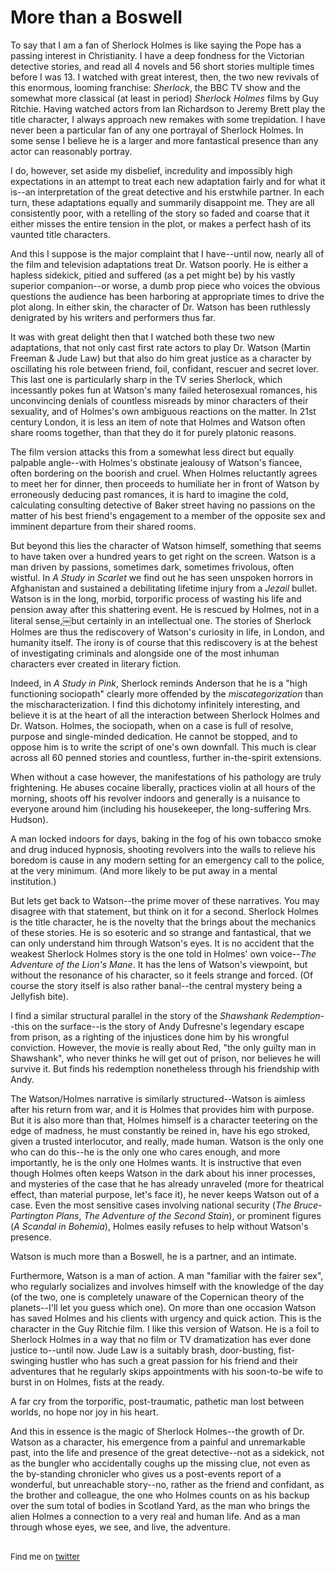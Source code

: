 # More than a Boswell

To say that I am a fan of Sherlock Holmes is like saying the Pope has a passing interest in Christianity. I have a deep fondness for the Victorian detective stories, and read all 4 novels and 56 short stories multiple times before I was 13. I watched with great interest, then, the two new revivals of this enormous, looming franchise: *Sherlock*, the BBC TV show and the somewhat more classical (at least in period) *Sherlock Holmes* films by Guy Ritchie.
Having watched actors from Ian Richardson to Jeremy Brett play the title character, I always approach new remakes with some trepidation. I have never been a particular fan of any one portrayal of Sherlock Holmes. In some sense I believe he is a larger and more fantastical presence than any actor can reasonably portray.

I do, however, set aside my disbelief, incredulity and impossibly high expectations in an attempt to treat each new adaptation fairly and for what it is--an interpretation of the great detective and his erstwhile partner. In each turn, these adaptations equally and summarily disappoint me. They are all consistently poor, with a retelling of the story so faded and coarse that it either misses the entire tension in the plot, or makes a perfect hash of its vaunted title characters.

And this I suppose is the major complaint that I have--until now, nearly all of the film and television adaptations treat Dr. Watson poorly. He is either a hapless sidekick, pitied and suffered (as a pet might be) by his vastly superior companion--or worse, a dumb prop piece who voices the obvious questions the audience has been harboring at appropriate times to drive the plot along. In either skin, the character of Dr. Watson has been ruthlessly denigrated by his writers and performers thus far.

It was with great delight then that I watched both these two new adaptations, that not only cast first rate actors to play Dr. Watson (Martin Freeman & Jude Law) but that also do him great justice as a character by oscillating his role between friend, foil, confidant, rescuer and secret lover. This last one is particularly sharp in the TV series Sherlock, which incessantly pokes fun at Watson's many failed heterosexual romances, his unconvincing denials of countless misreads by minor characters of their sexuality, and of Holmes's own ambiguous reactions on the matter. In 21st century London, it is less an item of note that Holmes and Watson often share rooms together, than that they do it for purely platonic reasons.

The film version attacks this from a somewhat less direct but equally palpable angle--with Holmes's obstinate jealousy of Watson's fiancee, often bordering on the boorish and cruel. When Holmes reluctantly agrees to meet her for dinner, then proceeds to humiliate her in front of Watson by erroneously deducing past romances, it is hard to imagine the cold, calculating consulting detective of Baker street having no passions on the matter of his best friend's engagement to a member of the opposite sex and imminent departure from their shared rooms.

But beyond this lies the character of Watson himself, something that seems to have taken over a hundred years to get right on the screen. Watson is a man driven by passions, sometimes dark, sometimes frivolous, often wistful. In *A Study in Scarlet* we find out he has seen unspoken horrors in Afghanistan and sustained a debilitating lifetime injury from a *Jezail* bullet. Watson is in the long, morbid, torporific process of wasting his life and pension away after this shattering event. He is rescued by Holmes, not in a literal sense,￼but certainly in an intellectual one. The stories of Sherlock Holmes are thus the rediscovery of Watson's curiosity in life, in London, and humanity itself. The irony is of course that this rediscovery is at the behest of investigating criminals and alongside one of the most inhuman characters ever created in literary fiction.

Indeed, in *A Study in Pink*, Sherlock reminds Anderson that he is a "high functioning sociopath" clearly more offended by the *miscategorization* than the mischaracterization. I find this dichotomy infinitely interesting, and believe it is at the heart of all the interaction between Sherlock Holmes and Dr. Watson. Holmes, the sociopath, when on a case is full of resolve, purpose and single-minded dedication. He cannot be stopped, and to oppose him is to write the script of one's own downfall. This much is clear across all 60 penned stories and countless, further in-the-spirit extensions.

When without a case however, the manifestations of his pathology are truly frightening. He abuses cocaine liberally, practices violin at all hours of the morning, shoots off his revolver indoors and generally is a nuisance to everyone around him (including his housekeeper, the long-suffering Mrs. Hudson).

A man locked indoors for days, baking in the fog of his own tobacco smoke and drug induced hypnosis, shooting revolvers into the walls to relieve his boredom is cause in any modern setting for an emergency call to the police, at the very minimum. (And more likely to be put away in a mental institution.)

But lets get back to Watson--the prime mover of these narratives. You may disagree with that statement, but think on it for a second. Sherlock Holmes is the title character, he is the novelty that the brings about the mechanics of these stories. He is so esoteric and so strange and fantastical, that we can only understand him through Watson's eyes. It is no accident that the weakest Sherlock Holmes story is the one told in Holmes' own voice--*The Adventure of the Lion's Mane*. It has the lens of Watson's viewpoint, but without the resonance of his character, so it feels strange and forced. (Of course the story itself is also rather banal--the central mystery being a Jellyfish bite).

I find a similar structural parallel in the story of the *Shawshank Redemption*--this on the surface--is the story of Andy Dufresne's legendary escape from prison, as a righting of the injustices done him by his wrongful conviction. However, the movie is really about Red, "the only guilty man in Shawshank", who never thinks he will get out of prison, nor believes he will survive it. But finds his redemption nonetheless through his friendship with Andy.

The Watson/Holmes narrative is similarly structured--Watson is aimless after his return from war, and it is Holmes that provides him with purpose. But it is also more than that, Holmes himself is a character teetering on the edge of madness, he must constantly be reined in, have his ego stroked, given a trusted interlocutor, and really, made human. Watson is the only one who can do this--he is the only one who cares enough, and more importantly, he is the only one Holmes wants. It is instructive that even though Holmes often keeps Watson in the dark about his inner processes, and mysteries of the case that he has already unraveled (more for theatrical effect, than material purpose, let's face it), he never keeps Watson out of a case. Even the most sensitive cases involving national security (*The Bruce-Partington Plans*, *The Adventure of the Second Stain*), or prominent figures (*A Scandal in Bohemia*), Holmes easily refuses to help without Watson's presence.

Watson is much more than a Boswell, he is a partner, and an intimate.

Furthermore, Watson is a man of action. A man "familiar with the fairer sex", who regularly socializes and involves himself with the knowledge of the day (of the two, one is completely unaware of the Copernican theory of the planets--I'll let you guess which one). On more than one occasion Watson has saved Holmes and his clients with urgency and quick action. This is the character in the Guy Ritchie film. I like this version of Watson. He is a foil to Sherlock Holmes in a way that no film or TV dramatization has ever done justice to--until now. Jude Law is a suitably brash, door-busting, fist-swinging hustler who has such a great passion for his friend and their adventures that he regularly skips appointments with his soon-to-be wife to burst in on Holmes, fists at the ready.

A far cry from the torporific, post-traumatic, pathetic man lost between worlds, no hope nor joy in his heart.

And this in essence is the magic of Sherlock Holmes--the growth of Dr. Watson as a character, his emergence from a painful and unremarkable past, into the life and presence of the great detective--not as a sidekick, not as the bungler who accidentally coughs up the missing clue, not even as the by-standing chronicler who gives us a post-events report of a wonderful, but unreachable story--no, rather as the friend and confidant, as the brother and colleague, the one who Holmes counts on as his backup over the sum total of bodies in Scotland Yard, as the man who brings the alien Holmes a connection to a very real and human life. And as a man through whose eyes, we see, and live, the adventure.


<br>

<div style="font-size: small;">Find me on <a href="http://twitter.com/dhanji">twitter</a></div>
